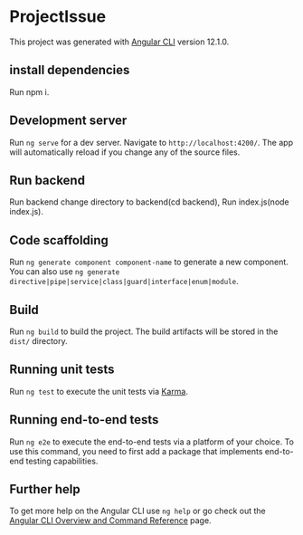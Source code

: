 # ProjectIssue

This project was generated with [Angular CLI](https://github.com/angular/angular-cli) version 12.1.0.

## install dependencies

Run npm i.

## Development server

Run `ng serve` for a dev server. Navigate to `http://localhost:4200/`. The app will automatically reload if you change any of the source files.

## Run backend

Run backend change directory to backend(cd backend), Run index.js(node index.js).


## Code scaffolding

Run `ng generate component component-name` to generate a new component. You can also use `ng generate directive|pipe|service|class|guard|interface|enum|module`.

## Build

Run `ng build` to build the project. The build artifacts will be stored in the `dist/` directory.

## Running unit tests

Run `ng test` to execute the unit tests via [Karma](https://karma-runner.github.io).

## Running end-to-end tests

Run `ng e2e` to execute the end-to-end tests via a platform of your choice. To use this command, you need to first add a package that implements end-to-end testing capabilities.

## Further help

To get more help on the Angular CLI use `ng help` or go check out the [Angular CLI Overview and Command Reference](https://angular.io/cli) page.
